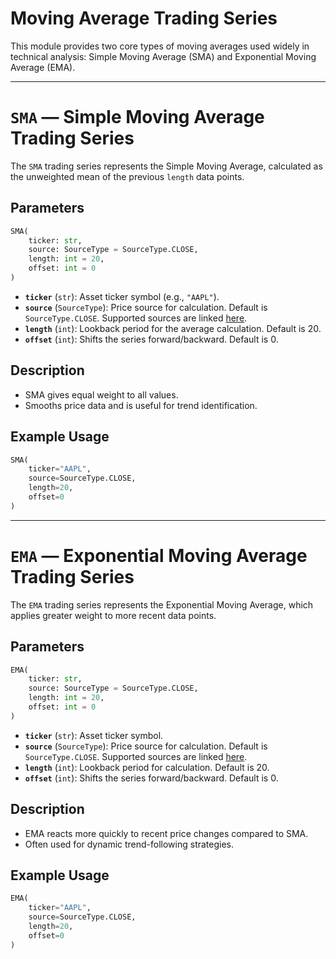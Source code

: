 
# Moving Average Trading Series

This module provides two core types of moving averages used widely in technical analysis: Simple Moving Average (SMA) and Exponential Moving Average (EMA).

---

# `SMA` — Simple Moving Average Trading Series

The `SMA` trading series represents the Simple Moving Average, calculated as the unweighted mean of the previous `length` data points.

## Parameters

```python
SMA(
    ticker: str,
    source: SourceType = SourceType.CLOSE,
    length: int = 20,
    offset: int = 0
)
```

- **`ticker`** (`str`): Asset ticker symbol (e.g., `"AAPL"`).
- **`source`** (`SourceType`): Price source for calculation. Default is `SourceType.CLOSE`. Supported sources are linked [here](../enums/source.md).
- **`length`** (`int`): Lookback period for the average calculation. Default is 20.
- **`offset`** (`int`): Shifts the series forward/backward. Default is 0.

## Description

- SMA gives equal weight to all values.
- Smooths price data and is useful for trend identification.

## Example Usage

```python
SMA(
    ticker="AAPL",
    source=SourceType.CLOSE,
    length=20,
    offset=0
)
```

---

# `EMA` — Exponential Moving Average Trading Series

The `EMA` trading series represents the Exponential Moving Average, which applies greater weight to more recent data points.

## Parameters

```python
EMA(
    ticker: str,
    source: SourceType = SourceType.CLOSE,
    length: int = 20,
    offset: int = 0
)
```

- **`ticker`** (`str`): Asset ticker symbol.
- **`source`** (`SourceType`): Price source for calculation. Default is `SourceType.CLOSE`. Supported sources are linked [here](../enums/source.md).
- **`length`** (`int`): Lookback period for calculation. Default is 20.
- **`offset`** (`int`): Shifts the series forward/backward. Default is 0.

## Description

- EMA reacts more quickly to recent price changes compared to SMA.
- Often used for dynamic trend-following strategies.

## Example Usage

```python
EMA(
    ticker="AAPL",
    source=SourceType.CLOSE,
    length=20,
    offset=0
)
```
